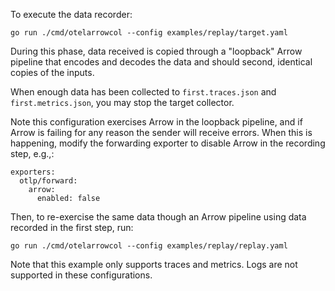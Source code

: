 To execute the data recorder:

```
go run ./cmd/otelarrowcol --config examples/replay/target.yaml
```

During this phase, data received is copied through a "loopback" Arrow
pipeline that encodes and decodes the data and should second,
identical copies of the inputs.

When enough data has been collected to `first.traces.json` and
`first.metrics.json`, you may stop the target collector.

Note this configuration exercises Arrow in the loopback pipeline, and
if Arrow is failing for any reason the sender will receive errors.
When this is happening, modify the forwarding exporter to disable
Arrow in the recording step, e.g.,:

```
exporters:
  otlp/forward:
    arrow:
      enabled: false
```

Then, to re-exercise the same data though an Arrow pipeline using data
recorded in the first step, run:

```
go run ./cmd/otelarrowcol --config examples/replay/replay.yaml
```

Note that this example only supports traces and metrics.  Logs are not
supported in these configurations.
